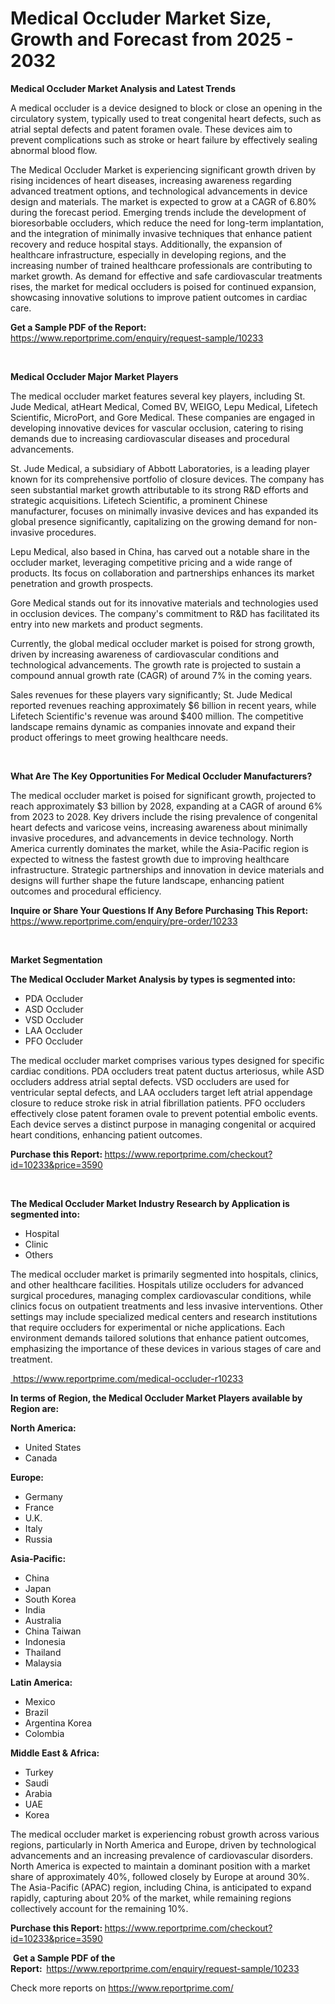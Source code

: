 <p><h1>Medical Occluder Market Size, Growth and Forecast from 2025 - 2032</h1></p><p><strong>Medical Occluder Market Analysis and Latest Trends</strong></p>
<p><p>A medical occluder is a device designed to block or close an opening in the circulatory system, typically used to treat congenital heart defects, such as atrial septal defects and patent foramen ovale. These devices aim to prevent complications such as stroke or heart failure by effectively sealing abnormal blood flow.</p><p>The Medical Occluder Market is experiencing significant growth driven by rising incidences of heart diseases, increasing awareness regarding advanced treatment options, and technological advancements in device design and materials. The market is expected to grow at a CAGR of 6.80% during the forecast period. Emerging trends include the development of bioresorbable occluders, which reduce the need for long-term implantation, and the integration of minimally invasive techniques that enhance patient recovery and reduce hospital stays. Additionally, the expansion of healthcare infrastructure, especially in developing regions, and the increasing number of trained healthcare professionals are contributing to market growth. As demand for effective and safe cardiovascular treatments rises, the market for medical occluders is poised for continued expansion, showcasing innovative solutions to improve patient outcomes in cardiac care.</p></p>
<p><strong>Get a Sample PDF of the Report:&nbsp;</strong> <a href="https://www.reportprime.com/enquiry/request-sample/10233?utm_campaign=3088&utm_medium=2&utm_source=Github&utm_content=ia&utm_term=20032025&utm_id=medical-occluder">https://www.reportprime.com/enquiry/request-sample/10233</a></p>
<p>&nbsp;</p>
<p><strong>Medical Occluder Major Market Players</strong></p>
<p><p>The medical occluder market features several key players, including St. Jude Medical, atHeart Medical, Comed BV, WEIGO, Lepu Medical, Lifetech Scientific, MicroPort, and Gore Medical. These companies are engaged in developing innovative devices for vascular occlusion, catering to rising demands due to increasing cardiovascular diseases and procedural advancements.</p><p>St. Jude Medical, a subsidiary of Abbott Laboratories, is a leading player known for its comprehensive portfolio of closure devices. The company has seen substantial market growth attributable to its strong R&D efforts and strategic acquisitions. Lifetech Scientific, a prominent Chinese manufacturer, focuses on minimally invasive devices and has expanded its global presence significantly, capitalizing on the growing demand for non-invasive procedures.</p><p>Lepu Medical, also based in China, has carved out a notable share in the occluder market, leveraging competitive pricing and a wide range of products. Its focus on collaboration and partnerships enhances its market penetration and growth prospects.</p><p>Gore Medical stands out for its innovative materials and technologies used in occlusion devices. The company's commitment to R&D has facilitated its entry into new markets and product segments.</p><p>Currently, the global medical occluder market is poised for strong growth, driven by increasing awareness of cardiovascular conditions and technological advancements. The growth rate is projected to sustain a compound annual growth rate (CAGR) of around 7% in the coming years.</p><p>Sales revenues for these players vary significantly; St. Jude Medical reported revenues reaching approximately $6 billion in recent years, while Lifetech Scientific's revenue was around $400 million. The competitive landscape remains dynamic as companies innovate and expand their product offerings to meet growing healthcare needs.</p></p>
<p>&nbsp;</p>
<p><strong>What Are The Key Opportunities For Medical Occluder Manufacturers?</strong></p>
<p><p>The medical occluder market is poised for significant growth, projected to reach approximately $3 billion by 2028, expanding at a CAGR of around 6% from 2023 to 2028. Key drivers include the rising prevalence of congenital heart defects and varicose veins, increasing awareness about minimally invasive procedures, and advancements in device technology. North America currently dominates the market, while the Asia-Pacific region is expected to witness the fastest growth due to improving healthcare infrastructure. Strategic partnerships and innovation in device materials and designs will further shape the future landscape, enhancing patient outcomes and procedural efficiency.</p></p>
<p><strong>Inquire or Share Your Questions If Any Before Purchasing This Report:</strong> <a href="https://www.reportprime.com/enquiry/pre-order/10233?utm_campaign=3088&utm_medium=2&utm_source=Github&utm_content=ia&utm_term=20032025&utm_id=medical-occluder">https://www.reportprime.com/enquiry/pre-order/10233</a></p>
<p>&nbsp;</p>
<p><strong>Market Segmentation</strong></p>
<p><strong>The Medical Occluder Market Analysis by types is segmented into:</strong></p>
<p><ul><li>PDA Occluder</li><li>ASD Occluder</li><li>VSD Occluder</li><li>LAA Occluder</li><li>PFO Occluder</li></ul></p>
<p><p>The medical occluder market comprises various types designed for specific cardiac conditions. PDA occluders treat patent ductus arteriosus, while ASD occluders address atrial septal defects. VSD occluders are used for ventricular septal defects, and LAA occluders target left atrial appendage closure to reduce stroke risk in atrial fibrillation patients. PFO occluders effectively close patent foramen ovale to prevent potential embolic events. Each device serves a distinct purpose in managing congenital or acquired heart conditions, enhancing patient outcomes.</p></p>
<p><strong>Purchase this Report:&nbsp;</strong><a href="https://www.reportprime.com/checkout?id=10233&price=3590&utm_campaign=3088&utm_medium=2&utm_source=Github&utm_content=ia&utm_term=20032025&utm_id=medical-occluder">https://www.reportprime.com/checkout?id=10233&price=3590</a></p>
<p>&nbsp;</p>
<p><strong>The Medical Occluder Market Industry Research by Application is segmented into:</strong></p>
<p><ul><li>Hospital</li><li>Clinic</li><li>Others</li></ul></p>
<p><p>The medical occluder market is primarily segmented into hospitals, clinics, and other healthcare facilities. Hospitals utilize occluders for advanced surgical procedures, managing complex cardiovascular conditions, while clinics focus on outpatient treatments and less invasive interventions. Other settings may include specialized medical centers and research institutions that require occluders for experimental or niche applications. Each environment demands tailored solutions that enhance patient outcomes, emphasizing the importance of these devices in various stages of care and treatment.</p></p>
<p><a href="https://www.reportprime.com/medical-occluder-r10233?utm_campaign=3088&utm_medium=2&utm_source=Github&utm_content=ia&utm_term=20032025&utm_id=medical-occluder">&nbsp;https://www.reportprime.com/medical-occluder-r10233</a></p>
<p><strong>In terms of Region, the Medical Occluder Market Players available by Region are:</strong></p>
<p>
    <p> <strong> North America: </strong>
        <ul>
            <li>United States</li>
            <li>Canada</li>
        </ul>
        </p> 
    <p> <strong> Europe: </strong>
        <ul>
            <li>Germany</li>
            <li>France</li>
            <li>U.K.</li>
            <li>Italy</li>
            <li>Russia</li>
        </ul>
        </p> 
    <p> <strong> Asia-Pacific: </strong>
        <ul>
            <li>China</li>
            <li>Japan</li>
            <li>South Korea</li>
            <li>India</li>
            <li>Australia</li>
            <li>China Taiwan</li>
            <li>Indonesia</li>
            <li>Thailand</li>
            <li>Malaysia</li>
        </ul>
        </p> 
    <p> <strong> Latin America: </strong>
        <ul>
            <li>Mexico</li>
            <li>Brazil</li>
            <li>Argentina Korea</li>
            <li>Colombia</li>
        </ul>
        </p> 
    <p> <strong> Middle East & Africa: </strong>
        <ul>
            <li>Turkey</li>
            <li>Saudi</li>
            <li>Arabia</li>
            <li>UAE</li>
            <li>Korea</li>
        </ul>
    </p>
    </p>
<p><p>The medical occluder market is experiencing robust growth across various regions, particularly in North America and Europe, driven by technological advancements and an increasing prevalence of cardiovascular disorders. North America is expected to maintain a dominant position with a market share of approximately 40%, followed closely by Europe at around 30%. The Asia-Pacific (APAC) region, including China, is anticipated to expand rapidly, capturing about 20% of the market, while remaining regions collectively account for the remaining 10%.</p></p>
<p><strong>Purchase this Report: </strong><a href="https://www.reportprime.com/checkout?id=10233&price=3590&utm_campaign=3088&utm_medium=2&utm_source=Github&utm_content=ia&utm_term=20032025&utm_id=medical-occluder">https://www.reportprime.com/checkout?id=10233&price=3590</a></p>
<p>&nbsp;<strong>Get a Sample PDF of the Report:&nbsp;&nbsp;</strong><a href="https://www.reportprime.com/enquiry/request-sample/10233?utm_campaign=3088&utm_medium=2&utm_source=Github&utm_content=ia&utm_term=20032025&utm_id=medical-occluder">https://www.reportprime.com/enquiry/request-sample/10233</a></p>
<p><strong></strong></p>
<p>Check more reports on <a href="https://www.reportprime.com/?utm_campaign=3088&utm_medium=2&utm_source=Github&utm_content=ia&utm_term=20032025&utm_id=medical-occluder">https://www.reportprime.com/</a></p>